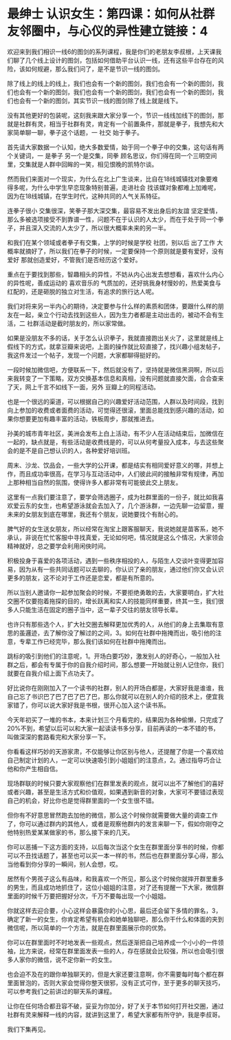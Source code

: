 # 最绅士 认识女生：第四课：如何从社群友邻圈中，与心仪的异性建立链接：4

欢迎来到我们相识一线6的图剑的系列课程，我是你们的老朋友李叔根，上天课我们聊了几个线上设计的图剑，包括如何借助平台认识一线，还有这些平台存在的风险，该如何规避，那么我们问了，是不是节识一线的图剑。

除了线上的线上的线上，我们也会有一个新的图剑，我们也会有一个新的图剑，我们也会有一个新的图剑，我们也会有一个新的图剑，我们也会有一个新的图剑，我们也会有一个新的图剑，其实节识一线的图剑除了线上就是线下。

没有其他更好的包装呢，这刻我来跟大家分享一个，节识一线线加线下的图剑，那就是社群有灵，相当于社群有灵，肯定有一个前置条件，那就是拳子，我想先和大家简单聊一聊，拳子这个话题，一 社交 始于拳子。

首先请大家数据一个认知，绝大多数爱情，始于同一个拳子中的交集，这句话有两个关键词，一 是拳子 另一个是交集，同拳 顾名思议，你们得在同一个三明空间里，交集就是人群中回眸的一笑，相见恨晚的凯特尔谈。

然而我们来面对一个现实，为什么在北上广生谈来，比自在18线城镇找对象要难得多呢，为什么中学生早恋现象特别普遍，走进社会 找该媒对象都难上加难呢，因为在18线城镇，在学生时代，这种共同的人气关系特征。

连拳子很小 交集很深，笑拳子那大深交集，最容易不发出身后的友誼 坚定爱情，那么多被选项接受不到靠谱一性，问题不在于认识的人太少，而在于处于同一个拳子，并且深入交流的人太少了，所以很大概率未来的另一半。

和我们在某个领域或者拳子有交集，上学的时候是学校 社团，别以后 出了工作 大概率就摘好了，所以我们在拳子的时候，一定要保持一个原则就是要有爱好，没有爱好 那就创造爱好，不管我们是否经历这个爱好。

重点在于要找到那些，智趣相头的异性，不妨从内心出发去想想看，喜欢什么内心的异性呢，善成运动的 喜欢音乐的 气质加的，还好挑我身材慢妙的，热爱美食与红配的，还是砸脱的独立对生活，有追求的旅行达人呢。

我们对将来另一半内心的期待，决定要参与什么样的素质和团体，要跟什么样的朋友在一起，亲立个行动去找到这些人，因为生力者都是主动出击的，被动不会有生活，二 社群活动是截时朋友的，所以家常做。

如果是没朋友不多的话，关于怎么认识拳子，我就直接跑出关火了，这里就是线上假线下的方式，就拿豆瓣来说吧，上面的操作就比较直接了，找兴趣小组发帖子，我这件发过一个帖子，发现一个问题，大家都聊得挺好的。

一段时候加微信吧，方便联系一下，然后就没有了，坚持就是微信黑洞啊，所以后来我转变了一下策略，双方交换基本信息和真相，没有问题就直接欠面，合合查来了天，网上千言不如线下一面，另外 豆瓣上的同程活动。

也是一个很远的渠道，可以根据自己的兴趣爱好活动范围，人群以及时间段，找到向上参加的收费或者面费的活动，可觉得还很滚，里面总能找到感兴趣的活动，如果你想要更加有趣丰富的活动，铁板周步，那就推进去。

孙美的城市青年社区，美洲会发布上白上活动，有不少人在活动结束后，加微信在一起的，缺点就是，有些活动是收费线是的，可以从何考量投入成本，与去这些聚会的是不是自己想认识的人，各种爱好培训班。

周末、沙龙、饮品会，一些大学的公开课，都是结实有相同爱好意义的哪，并想上作，而且成功率很高，在学习与互动活动中，人们彼此间的接触非常有规律，再加上那种相当自然的氛围，使得许多人都非常有可能彼此交上朋友。

这里有一点我们要注意了，要学会筛选圈子，成为社群里面的一份子，就比如我喜欢爱云东的女生，也希望游泳就会去加入了，几个游泳群，一边先聊一边留意，握未来的女朋友到底在哪里，我还有个朋友，说她要找个有耐心的。

脾气好的女生送女朋友，所以经常在淘宝上跟客服聊天，我说她就是苗客系，她不承认，非说在忙忙客服中寻找真爱，无论如何吧，情况就是这么个情况，大家领会精神就好，总之要学会利用闲俠时间。

积极投身于喜爱的各项活动，遇到一些秩序相投的人，与陌生人交谈叶变得更加容易，因为从有一些共同话题可以去聊的，你认识了亲的朋友，通过他们你又会认识更多的朋友，这不论对于工作还是恋爱，都是有所意的。

所以当别人邀请你一起参加聚会的时候，不要拒绝勇敢的去，大家要明白，扩大社交圈不仅要抱着拖探的目的，增长跃离和实人的技能同样重要，终其一生，我们很多人只能生活在固定的圈子当中，这一辈子交往的朋友领导长辈。

也许只有那些选个人，扩大社交圈去解释更加优秀的人，从他们的身上去集取有意思的虽邏迹，去了解你没了解过的之间，3。如何在社群中拖掩而出，吸引他的注意，专辈工作已经完毕，那么我们该如何在社群中拖掩而出。

跳标的吸引到他们的注意呢，1。开场白要巧妙，激发别人的好奇心，一般加入社群之后，都会有专属于你的自我介绍时间，那么想要一开始就让别人记住你，我们就要在自我介绍上面下点功夫了。

好比说你在刚刚加入了一个读书的社群，别人的开场白都是，大家好我是谁谁，我自己忘了书识巴了巴了巴了巴了巴，那么你就可以在别人的介绍的技术上，便宜我家错了，你可以说大家好我是书根，很开心加入这个读书系。

今天年初买了一堆的书本，本来计划三个月看完的，结果因为各种偷懒，只完成了20%不到，希望以后可以和大家一起读读书多分享，目前再读的一本不错的书，叫做深深的套路看完和大家分享一下。

你看看这样巧妙的天游家肃，不仅能够让你区别与他人，还提醒了你是一个喜欢给自己制定计划的人，一定可以快速吸引到小姐姐们的注意点，2。通过指导巧合让他和你产生相自信。

现场群联的时候只要大家观察他们在群里发表的观点，就可以出不了解他们的喜好或者兴趣，甚至是生活方式和价值观，如果遇到新音的对象，大家可不要错过表现自己的机会，好比你也是觉得群里面的一个女生很不错。

但你有不好意思冒然跑去加他的微信，那么这个时候你就需要做大量的调查工作了，你可以通过群内的其他人，或者是观察他群内的发言来聊一下，假如你刚夺之他特别热爱某某做家的书，那么接下来的几天。

你可以恶捕一下这方面的支持，以后每次当这个女生在群里面分享书的时候，你都可以不丑找话题了，甚至也可以买一本一样的书，然后也在群里面分享心得，那么当他看到你分享的一瞬间，别人会想，哎。

居然有个男孩子这么有品味，和我喜欢一个所见，那么这个时候你就摔开群里重多的男生，而且成功地抓住了，这位小姐姐的注意，对了还有提醒一下大家，微信群里面的时候千万要把握好分次，千万不要每出现一个小姐姐。

你就这样去迎合要，小心这样会暴露你的小心思，最后还会留下多情的罪名，3，确定了新一的女生，你肯定希望有机会和她单独聊吧，那么你干什么和体面的夹到微信呢，所以简单的一个方法，就是在群里面展示你的优势。

你可以在群里面时不时地发表一些观点，然后逐渐把自己培养成一个小小的一件领袖，比方来说，经常在群里面发表一些的人，存在感就会比较强，所以也会吸引很多人家你的微信，说不定你新一的女生。

也会迫不及在的跟你单独聊天的，但是大家还要注意啊，你不需要每时每个都在群里面冒泡的，否则大家会觉得你整天很邪，没有正式可作，至于更多的聊天技巧，可以参考我们之前讲过的聊天系的课程。

让你在任何场合都丑容不破，妥妥为你加分，好了关于本节如何打开社交圈，通过社群有灵来解释一线的内容，就讲到这里了，希望大家都有所守护，我是李叔哥。

我们下集再见。
